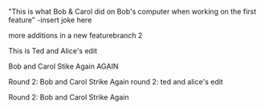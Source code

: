 "This is what Bob & Carol did on Bob's computer when working on the first feature"
-insert joke here


more additions in a new featurebranch 2 

This is Ted and Alice's edit


Bob and Carol Stike Again AGAIN



Round 2: Bob and Carol Strike Again
round 2: ted and alice's edit



Round 2: Bob and Carol Strike Again



